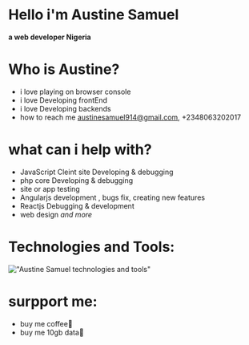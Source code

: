 # Hello i'm Austine Samuel
**a web developer Nigeria**

# Who is Austine?

- i love playing on browser console
- i love Developing frontEnd 
- i love Developing backends 
- how to reach me      austinesamuel914@gmail.com, +2348063202017
# what can i help with?
- JavaScript Cleint site Developing & debugging
- php core Developing & debugging
- site or app testing
- Angularjs development , bugs fix, creating new features
- Reactjs Debugging & development
- web design
*and more*

# Technologies and Tools:
!["Austine Samuel technologies and tools"](https://peerbits--wpengine-netdna--ssl-com.cdn.ampproject.org/i/s/peerbits-wpengine.netdna-ssl.com/wp-content/uploads/2018/06/full-stack-development-main.jpg)

# surpport me:
- buy me coffee🤔
- buy me 10gb data🤔
